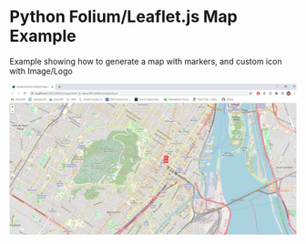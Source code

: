 # Python Folium/Leaflet.js Map Example

Example showing how to generate a map with markers, and custom icon with Image/Logo

![alt text](https://github.com/hannasorolee/UNIQLOmap/blob/master/MapImage.PNG)